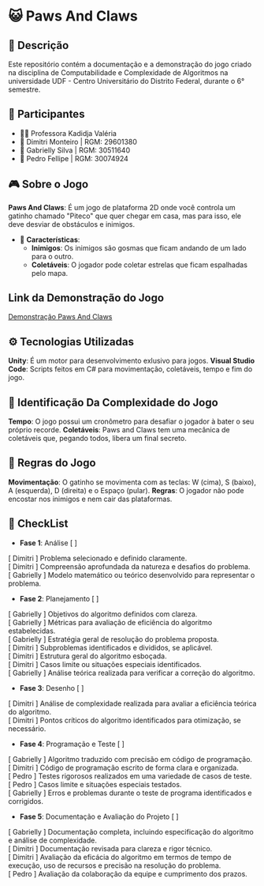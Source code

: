 # 😺 Paws And Claws

## 📜 Descrição
Este repositório contém a documentação e a demonstração do jogo criado na disciplina de Computabilidade e Complexidade de Algoritmos na universidade UDF - Centro Universitário do Distrito Federal, durante o 6° semestre.

## 👥 Participantes
- 👩‍🏫 Professora Kadidja Valéria
- 👤 Dimitri Monteiro | RGM: 29601380
- 👤 Gabrielly Silva | RGM: 30511640
- 👤 Pedro Fellipe | RGM: 30074924

## 🎮 Sobre o Jogo
 **Paws And Claws**: É um jogo de plataforma 2D onde você controla um gatinho chamado "Piteco" que quer chegar em casa, mas para isso, ele deve desviar de obstáculos e inimigos.
- 🔑 **Características**:
    - **Inimigos**: Os inimigos são gosmas que ficam andando de um lado para o outro.
    - **Coletáveis**: O jogador pode coletar estrelas que ficam espalhadas pelo mapa.

## Link da Demonstração do Jogo
[Demonstração Paws And Claws](https://youtu.be/a0t7GQrV3v8)

## ⚙️ Tecnologias Utilizadas
 **Unity**: É um motor para desenvolvimento exlusivo para jogos.
 **Visual Studio Code**: Scripts feitos em C# para movimentação, coletáveis, tempo e fim do jogo.

 ## 🧠 Identificação Da Complexidade do Jogo
 **Tempo**: O jogo possui um cronômetro para desafiar o jogador à bater o seu próprio recorde.
 **Coletáveis**: Paws and Claws tem uma mecânica de coletáveis que, pegando todos, libera um final secreto.

 ## 🧠 Regras do Jogo
 **Movimentação**: O gatinho se movimenta com as teclas: W (cima), S (baixo), A (esquerda), D (direita) e o Espaço (pular).
 **Regras**: O jogador não pode encostar nos inimigos e nem cair das plataformas.

## 📝 CheckList

- **Fase 1**: Análise [ ] 

[ Dimitri   ] Problema selecionado e definido claramente.  
[ Dimitri   ]  Compreensão aprofundada da natureza e desafios do problema.  
[ Gabrielly ] Modelo matemático ou teórico desenvolvido para representar o problema.

- **Fase 2**: Planejamento [ ] 

[ Gabrielly ] Objetivos do algoritmo definidos com clareza.  
[ Gabrielly ] Métricas para avaliação de eficiência do algoritmo estabelecidas.  
[ Gabrielly ] Estratégia geral de resolução do problema proposta.  
[ Dimitri   ] Subproblemas identificados e divididos, se aplicável.  
[ Dimitri   ] Estrutura geral do algoritmo esboçada.  
[ Dimitri   ] Casos limite ou situações especiais identificados.  
[ Gabrielly ] Análise teórica realizada para verificar a correção do algoritmo.

- **Fase 3**: Desenho [ ] 

[ Dimitri ] Análise de complexidade realizada para avaliar a eficiência teórica do algoritmo.  
[ Dimitri ] Pontos críticos do algoritmo identificados para otimização, se necessário.

- **Fase 4**: Programação e Teste [ ] 

[ Gabrielly ] Algoritmo traduzido com precisão em código de programação.  
[ Dimitri   ] Código de programação escrito de forma clara e organizada.  
[ Pedro     ]  Testes rigorosos realizados em uma variedade de casos de teste.  
[ Pedro     ] Casos limite e situações especiais testados.  
[ Gabrielly ] Erros e problemas durante o teste de programa identificados e corrigidos.

- **Fase 5**: Documentação e Avaliação do Projeto [ ] 

[ Gabrielly ] Documentação completa, incluindo especificação do algoritmo e análise de complexidade.  
[ Dimitri   ] Documentação revisada para clareza e rigor técnico.  
[ Dimitri   ] Avaliação da eficácia do algoritmo em termos de tempo de execução, uso de recursos e precisão na resolução do problema.  
[ Pedro     ] Avaliação da colaboração da equipe e cumprimento dos prazos.
